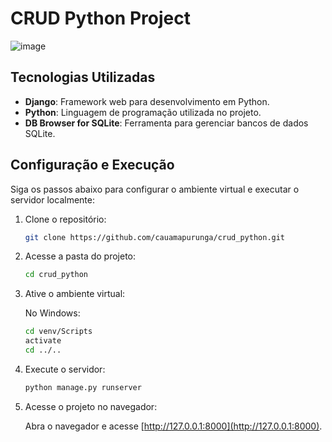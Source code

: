 # CRUD Python Project
![image](https://github.com/user-attachments/assets/c7597583-a3c8-494c-a789-359308d03012)

## Tecnologias Utilizadas

- **Django**: Framework web para desenvolvimento em Python.
- **Python**: Linguagem de programação utilizada no projeto.
- **DB Browser for SQLite**: Ferramenta para gerenciar bancos de dados SQLite.

## Configuração e Execução

Siga os passos abaixo para configurar o ambiente virtual e executar o servidor localmente:

1. Clone o repositório:

   ```bash
   git clone https://github.com/cauamapurunga/crud_python.git
   ```

2. Acesse a pasta do projeto:

   ```bash
   cd crud_python
   ```

3. Ative o ambiente virtual:

   No Windows:
   ```bash
   cd venv/Scripts
   activate
   cd ../..
   ```

4. Execute o servidor:

   ```bash
   python manage.py runserver
   ```

5. Acesse o projeto no navegador:

   Abra o navegador e acesse [http://127.0.0.1:8000](http://127.0.0.1:8000).
